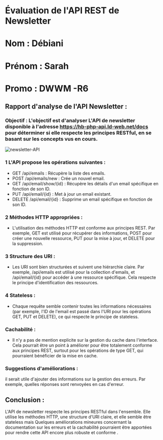 # Évaluation de l'API REST de Newsletter
# Nom : Débiani 
# Prénom : Sarah
# Promo : DWWM -R6

## Rapport d'analyse de l'API Newsletter : 
### Objectif : L'objectif est d'analyser L'API de newsletter disponible à l'adresse https://hb-php-api.ld-web.net/docs pour déterminer si elle respecte les principes RESTful, en se basant sur les concepts vus en cours.
![newsletter-API](https://github.com/user-attachments/assets/5245851b-0877-458b-a3ff-218941fa33a0)

### 1 L'API propose les opérations suivantes : 
+ GET /api/emails : Récupère la liste des emails.
+ POST /api/emails/new : Crée un nouvel email.
+ GET /api/email/show/{id} : Récupère les détails d'un email spécifique en fonction de son ID.
+ PUT /api/email/{id} : Met à jour un email existant.
+ DELETE /api/email/{id} : Supprime un email spécifique en fonction de son ID.
### 2 Méthodes HTTP appropriées  : 
+ L'utilisation des méthodes HTTP est conforme aux principes REST. Par exemple, GET est utilisé pour récupérer des informations, POST pour créer une nouvelle ressource, PUT pour la mise à jour, et DELETE pour la suppression.
### 3  Structure des URI : 
+ Les URI sont bien structurées et suivent une hiérarchie claire. Par exemple, /api/emails est utilisé pour la collection d'emails, et /api/email/{id} pour accéder à une ressource spécifique. Cela respecte le principe d'identification des ressources.
### 4 Stateless : 
+ Chaque requête semble contenir toutes les informations nécessaires (par exemple, l'ID de l'email est passé dans l'URI pour les opérations GET, PUT et DELETE), ce qui respecte le principe de stateless.
### Cachabilité  : 
+ Il n'y a pas de mention explicite sur la gestion du cache dans l'interface. Cela pourrait être un point à améliorer pour être totalement conforme aux principes REST, surtout pour les opérations de type GET, qui pourraient bénéficier de la mise en cache.
### Suggestions d'améliorations :
il serait utile d'ajouter des informations sur la gestion des erreurs. Par exemple, quelles réponses sont renvoyées en cas d'erreur. 
## Conclusion : 
L'API de newsletter respecte les principes RESTful dans l'ensemble. Elle utilise les méthodes HTTP, une structure d'URI claire, et elle semble être stateless mais Quelques améliorations mineures concernant la documentation sur les erreurs et la cachabilité pourraient être apportées pour rendre cette API encore plus robuste et conforme .
